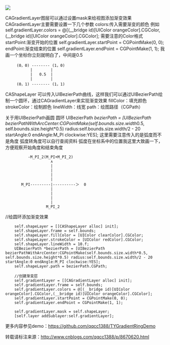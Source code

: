 ![](https://images2018.cnblogs.com/blog/950551/201803/950551-20180329162918302-66584803.png)

CAGradientLayer图层可以通过设置mask来给视图添加渐变效果  CAGradientLayer主要需要设置一下几个参数
colors:传入需要渐变的颜色 例如 self.gradientLayer.colors = @[(__bridge id)[UIColor orangeColor].CGColor,(__bridge id)[UIColor orangeColor].CGColor]; 需要注意的Color格式
startPoint:渐变开始的位置     self.gradientLayer.startPoint = CGPointMake(0, 0);
endPoint:渐变结束的位置      self.gradientLayer.endPoint = CGPointMake(1, 1);
我画一个坐标你立刻就明白了，中间是0.5
```
     (0，0) -------- (1，0)
           |        |
           |   0.5  |
           |        |
     (0，1) -------- (1，1)
```

CAShapeLayer 可以传入UIBezierPath曲线，这样我们可以通过UIBezierPath绘制一个圆环，通过CAGradientLayer来实现渐变效果
fillColor：填充颜色
strokeColor：绘制颜色
lineWidth：线宽
path：绘图路径（CGPath）

关于用UIBezierPath画圆 圆环
UIBezierPath *bezierPath = [UIBezierPath bezierPathWithArcCenter:CGPointMake(self.bounds.size.width*0.5, self.bounds.size.height*0.5) radius:self.bounds.size.width/2 - 20 startAngle:0 endAngle:M_PI clockwise:YES];
这里需要注意传入的是弧度而不是角度  弧度转角度可以自行查阅资料
弧度在坐标系中的位置我这里大致画一下，方便观察开始角度和结束角度
```
          -M_PI_2(M_PI+M_PI_2)
                    ∧
                    |
                    |
                    |
                    |
       M_PI---------|----------＞  0
                    |
                    |
                    |
                    |
                  M_PI_2
```

//给圆环添加渐变效果
```
    self.shapeLayer = [[CAShapeLayer alloc] init];
    self.shapeLayer.frame = self.bounds;
    self.shapeLayer.fillColor = [UIColor clearColor].CGColor;
    self.shapeLayer.strokeColor = [UIColor redColor].CGColor;
    self.shapeLayer.lineWidth = 10.f;
    UIBezierPath *bezierPath = [UIBezierPath bezierPathWithArcCenter:CGPointMake(self.bounds.size.width*0.5, self.bounds.size.height*0.5) radius:self.bounds.size.width/2 - 20 startAngle:0 endAngle:M_PI clockwise:YES];
    self.shapeLayer.path = bezierPath.CGPath;

    //创建渐变层
    self.gradientLayer = [[CAGradientLayer alloc] init];
    self.gradientLayer.frame = self.bounds;
    self.gradientLayer.colors = @[(__bridge id)[UIColor orangeColor].CGColor,(__bridge id)[UIColor orangeColor].CGColor];
    self.gradientLayer.startPoint = CGPointMake(0, 0);
    self.gradientLayer.endPoint = CGPointMake(1, 1);

    self.gradientLayer.mask = self.shapeLayer;
    [self.layer addSublayer:self.gradientLayer];

```
更多内容参见demo：https://github.com/qqcc1388/TYGradientRingDemo

转载请标注来源：http://www.cnblogs.com/qqcc1388/p/8670620.html
